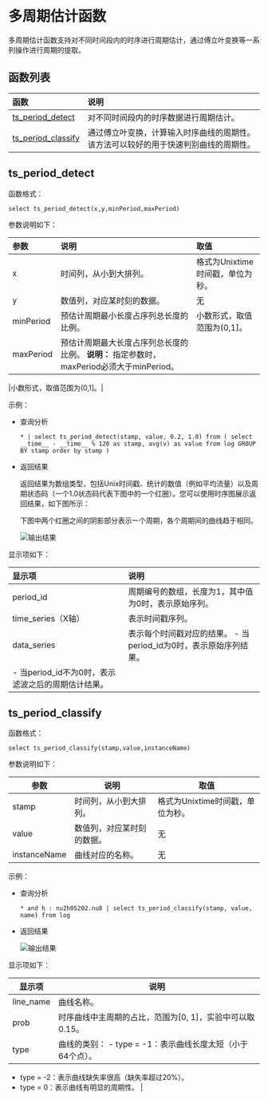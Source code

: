 # 多周期估计函数

多周期估计函数支持对不同时间段内的时序进行周期估计，通过傅立叶变换等一系列操作进行周期的提取。

## 函数列表

|函数|说明|
|:-|:-|
|[ts\_period\_detect](#section_xhs_1x4_kfb)|对不同时间段内的时序数据进行周期估计。|
|[ts\_period\_classify](#section_8bn_vnr_6ba)|通过傅立叶变换，计算输入时序曲线的周期性。该方法可以较好的用于快速判别曲线的周期性。|

## ts\_period\_detect

函数格式：

```
select ts_period_detect(x,y,minPeriod,maxPeriod)
```

参数说明如下：

|参数|说明|取值|
|:-|:-|:-|
|x|时间列，从小到大排列。|格式为Unixtime时间戳，单位为秒。|
|y|数值列，对应某时刻的数据。|无|
|minPeriod|预估计周期最小长度占序列总长度的比例。|小数形式，取值范围为\(0,1\]。|
|maxPeriod|预估计周期最大长度占序列总长度的比例。 **说明：** 指定参数时，maxPeriod必须大于minPeriod。

|小数形式，取值范围为\(0,1\]。|

示例：

-   查询分析

    ```
    * | select ts_period_detect(stamp, value, 0.2, 1.0) from ( select __time__ - __time__ % 120 as stamp, avg(v) as value from log GROUP BY stamp order by stamp )
    ```

-   返回结果

    返回结果为数组类型，包括Unix时间戳、统计的数值（例如平均流量）以及周期状态码（一个1.0状态码代表下图中的一个红圈）。您可以使用时序图展示返回结果，如下图所示：

    下图中两个红圈之间的阴影部分表示一个周期，各个周期间的曲线趋于相同。

    ![输出结果](https://static-aliyun-doc.oss-accelerate.aliyuncs.com/assets/img/zh-CN/0744790261/p13549.png)


显示项如下：

|显示项|说明|
|:--|:-|
|period\_id|周期编号的数组，长度为1，其中值为0时，表示原始序列。|
|time\_series（X轴）|表示时间戳序列。|
|data\_series|表示每个时间戳对应的结果。 -   当period\_id为0时，表示原始序列结果。
-   当period\_id不为0时，表示滤波之后的周期估计结果。 |

## ts\_period\_classify

函数格式：

```
select ts_period_classify(stamp,value,instanceName)
```

参数说明如下：

|参数|说明|取值|
|--|--|--|
|stamp|时间列，从小到大排列。|格式为Unixtime时间戳，单位为秒。|
|value|数值列，对应某时刻的数据。|无|
|instanceName|曲线对应的名称。|无|

示例：

-   查询分析

    ```
    * and h : nu2h05202.nu8 | select ts_period_classify(stamp, value, name) from log
    ```

-   返回结果

    ![输出结果](https://static-aliyun-doc.oss-accelerate.aliyuncs.com/assets/img/zh-CN/0340559951/p46337.png)


显示项如下：

|显示项|说明|
|---|--|
|line\_name|曲线名称。|
|prob|时序曲线中主周期的占比，范围为\[0, 1\]，实验中可以取0.15。|
|type|曲线的类别： -   type = -1：表示曲线长度太短（小于64个点）。
-   type = -2：表示曲线缺失率很高（缺失率超过20%）。
-   type = 0：表示曲线有明显的周期性。 |

